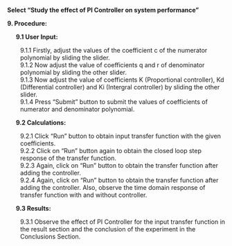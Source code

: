 
<p style="margin-left:0px;"><strong>Select “Study the effect of PI Controller on system performance”</strong></p>
<p style="margin-left:0px;"><strong>9. Procedure: </strong></p>
<p style="margin-left:20px;"><strong>9.1 User Input:</strong></p>
        <p style="margin-left:30px;">9.1.1 Firstly, adjust the values of the coefficient c of the numerator polynomial by 
                         sliding the slider.<br>
          9.1.2 Now adjust the value of coefficients q and r of denominator polynomial by sliding
                         the other slider.<br>
          9.1.3 Now adjust the value of coefficients K (Proportional controller), Kd (Differential controller) and Ki (Intergral controller) by sliding
                         the other slider.<br>
          9.1.4 Press “Submit” button to submit the values of coefficients of numerator and 
                        denominator polynomial.</p>

<p style="margin-left:20px;"><strong>9.2 Calculations:</strong></p>
        <p style="margin-left:30px;">9.2.1 Click “Run” button to obtain input transfer function with the given coefficients.<br>
          9.2.2 Click on “Run” button again to obtain the closed loop step response of the transfer function.<br>
          9.2.3 Again, click on “Run” button to obtain the transfer function after adding the controller.<br>
          9.2.4 Again, click on “Run” button to obtain the transfer function after adding the controller. Also, observe the time domain response of transfer function with and without controller.</p>

<p style="margin-left:20px;"><strong>9.3 Results:</strong></p>
          <p style="margin-left:30px;">9.3.1  Observe the effect of PI Controller for the input transfer function in the result section and the conclusion of the experiment in the Conclusions Section.</p>


